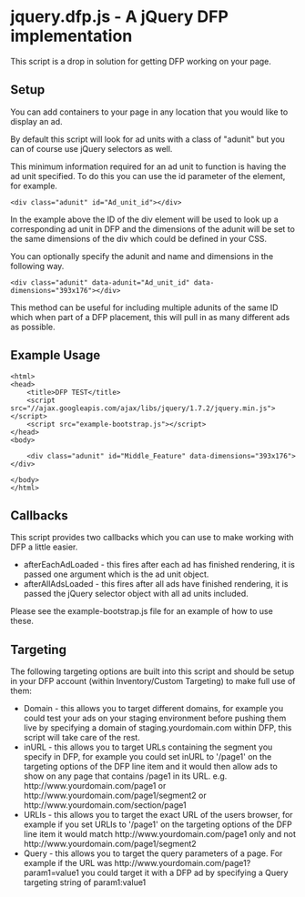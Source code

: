 jquery.dfp.js - A jQuery DFP implementation
===========================================

This script is a drop in solution for getting DFP working on your page.

Setup
-----

You can add containers to your page in any location that you would like to display an ad.

By default this script will look for ad units with a class of "adunit" but you can of course use jQuery selectors as well.

This minimum information required for an ad unit to function is having the ad unit specified. To do this you can use the id parameter of the element, for example.

    <div class="adunit" id="Ad_unit_id"></div>

In the example above the ID of the div element will be used to look up a corresponding ad unit in DFP and the dimensions of the adunit will be set to the same dimensions of the div which could be defined in your CSS.

You can optionally specify the adunit and name and dimensions in the following way.

    <div class="adunit" data-adunit="Ad_unit_id" data-dimensions="393x176"></div>

This method can be useful for including multiple adunits of the same ID which when part of a DFP placement, this will pull in as many different ads as possible.

Example Usage
-------------

    <html>
    <head>
        <title>DFP TEST</title>
        <script src="//ajax.googleapis.com/ajax/libs/jquery/1.7.2/jquery.min.js"></script>
        <script src="example-bootstrap.js"></script>
    </head>
    <body>

        <div class="adunit" id="Middle_Feature" data-dimensions="393x176"></div>

    </body>
    </html>

Callbacks
---------

This script provides two callbacks which you can use to make working with DFP a little easier.

<uL>
    <li>afterEachAdLoaded - this fires after each ad has finished rendering, it is passed one argument which is the ad unit object.</li>
    <li>afterAllAdsLoaded - this fires after all ads have finished rendering, it is passed the jQuery selector object with all ad units included.</li>
</uL>

Please see the example-bootstrap.js file for an example of how to use these.

Targeting
----------

The following targeting options are built into this script and should be setup in your DFP account (within Inventory/Custom Targeting) to make full use of them:

<uL>
    <li>Domain - this allows you to target different domains, for example you could test your ads on your staging environment before pushing them live by specifying a domain of staging.yourdomain.com within DFP, this script will take care of the rest.</li>
    <li>inURL - this allows you to target URLs containing the segment you specify in DFP, for example you could set inURL to '/page1' on the targeting options of the DFP line item and it would then allow ads to show on any page that contains /page1 in its URL. e.g. http://www.yourdomain.com/page1 or http://www.yourdomain.com/page1/segment2 or http://www.yourdomain.com/section/page1</li>
    <li>URLIs - this allows you to target the exact URL of the users browser, for example if you set URLIs to '/page1' on the targeting options of the DFP line item it would match http://www.yourdomain.com/page1 only and not http://www.yourdomain.com/page1/segment2</li>
    <li>Query - this allows you to target the query parameters of a page. For example if the URL was http://www.yourdomain.com/page1?param1=value1 you could target it with a DFP ad by specifying a Query targeting string of param1:value1</li>
</uL>